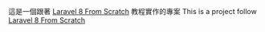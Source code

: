 這是一個跟著 [Laravel 8 From Scratch](https://laracasts.com/series/laravel-8-from-scratch) 教程實作的專案
This is a project follow [Laravel 8 From Scratch](https://laracasts.com/series/laravel-8-from-scratch)